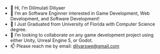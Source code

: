 - 👋 Hi, I’m Dilimulati Diliyaer
- 👀 I’m an Software Enginner interested in Game Development, Web Development, and Software Development!
- 🌱 I Just Graduated from University of Florida with Computer Science degree.
- 💞️ I’m looking to collaborate on any game development project using either Unity, Unreal Engine 5, or Godot.
- 📫 Please reach me by email: dilyarswe@gmail.com

<!---
Dapqu/Dapqu is a ✨ special ✨ repository because its `README.md` (this file) appears on your GitHub profile.
You can click the Preview link to take a look at your changes.
--->
